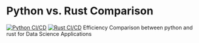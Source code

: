 # Python vs. Rust Comparison
[![Python CI/CD](https://github.com/adlerviton/Python_Rust_Comparison/actions/workflows/PythonActions.yml/badge.svg)](https://github.com/adlerviton/Python_Rust_Comparison/actions/workflows/PythonActions.yml)
[![Rust CI/CD](https://github.com/adlerviton/Python_Rust_Comparison/actions/workflows/RustActions.yml/badge.svg)](https://github.com/adlerviton/Python_Rust_Comparison/actions/workflows/RustActions.yml)
Efficiency Comparison between python and rust for Data Science Applications
